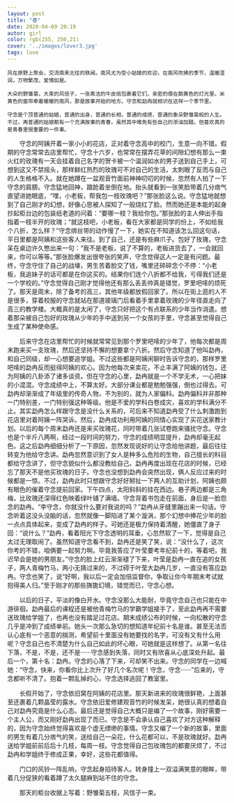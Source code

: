 ```yaml
---
layout: post
title: "春"
date: 2020-04-09 20:19
autor: girl
color: rgb(255, 250,21)
cover: '../images/lover3.jpg'
tags: love
---
```

    风在原野上聚会，交流南来北往的轶闻。南风尤为受小姑娘的欢迎，在南风吹拂的季节，温暖湿润，万物繁茂，爱情如是。

    大朵的野雏菊，大束的风信子，一张素洁的牛皮纸包裹着它们，亲密的偎在鹅黄色的灯光里。米黄色的窗帘牵着暖暖的南风，那是故事开始的地方。守念和勐冉就相识在这样一个季节里。

    守念是个顶普通的姑娘，普通的出身，普通的长相，普通的成绩，普通的象朵野雏菊般的人生。不过，再普通的姑娘都有一个充满故事的青春，虽然其中难免有些自己的添油加醋，但喜欢真的是青春里很重要的一件事。

　　守念的阿姨开着一家小小的花店，正对着守念高中的校门，生意一向不错。假期的守念常常去店里帮忙，守念十六岁，也常常在摆弄花草的间隙幻想有那么一束火红的玫瑰有一天会挂着自己名字的贺卡被一个温润如水的男子送到自己手上，可想到这又不禁摇头，那样鲜红热烈的玫瑰可不对自己的生活，太刺眼了反而与自己的人生格格不入。就在她蹲在一盆观音竹面前神神叨叨的时候，忽然有人拍了一下守念的肩膀。守念猛地回神，踉跄着坐倒在地。抬头就看到一张笑脸带着几分痞气直望进她眼底，“嘿，小老板，帮我包一枝玫瑰吧？”那张脸这么说。守念猛地就想到了自己刚才的幻想，好像心思被人探知了一般烧红了脸。然而她还是本能的起身抄起柜台边的包装纸老道的问着：“要哪一枝？我给你包。”那张脸的主人伸出手指指着一枝半开的玫瑰；“就这枝吧，小老板，看在大家都是同学的份上，不如给我个八折，怎么样？”守念绑丝带的动作慢了一下，她实在不知道该怎么回这句话，平日里都是阿姨和这些客人来往。到了自己，还是有些麻爪子。包好了玫瑰，守念呆在桌边许久憋出来一句：“我不是老板，说了不算的，老板进货去了，一会就回来，你可以等等。”那张脸爆发出很夸张的笑声，守念觉得这人一定是有问题。最终，守念守住了自己的战壕，男生苦着脸交了钱，嘴里还碎碎念个不停：“小老板，我追妹子的话可都是在你这买的。结果你们连个八折都不给我，亏得我们还是一个学校的。”守念觉得自己刚才觉得他还有那么丢丢帅真是错觉，罗里吧嗦的烦死了。那天是周末，除了备考的高三，其他年级都放假回家了。所以在街上逛的人不是很多，穿着校服的守念就站在那道玻璃门后看着手里拿着玫瑰的少年径直走向了高三的教学楼。大概真的是太闲了，守念只好把这个有点联系的少年当作消遣。想着那朵被自己包好的玫瑰从少年的手中送到另一个女孩的手里，守念甚至觉得自己生成了某种使命感。

　　后来守念在店里帮忙的时候就常常见到那个罗里吧嗦的少年了，他每次都是周末跑来买一支玫瑰，然后还坚持不懈的想要拿个八折。然后守念知道了他叫勐冉，和自己同级，却一心想要追学姐。不过这些都是阿姨闲聊时告诉守念的，那样罗里吧嗦的勐冉反而挺得阿姨的欢心。因为他每次来卖花，不止丰满了阿姨的钱包，还为阿姨的八卦添了诸多谈资。但在守念的心里，勐冉就是一个不学无术，一心把妹的小混混。守念成绩中上，不算太好。大部分课业都是勉勉强强，倒也过得去。可勐冉却渐渐成了年级里的传奇人物，不为别的，就为人家偏科。勐冉偏科并非那种一门特别差，一门特别强这种等级。他是不爱的学科白卷成灾，喜欢的学科满分不止。其实勐冉怎么样跟守念是没什么关系的，可后来不知道勐冉受了什么刺激跑到花店里对着阿姨一阵哭诉。然后，勐冉成功利用阿姨的同情心实现了买花送家教计划。以后的每个周末勐冉还是来买玫瑰花，同时带着几张试卷跑来骚扰守念。守念也是个半斤八两啊，经过一段时间的努力，守念的成绩明显提升，勐冉却毫无起色。这之后勐冉细细分析了一下原因，忽然发现说好的让守念给他讲题，最后往往转变为他给守念讲。勐冉忽然意识到了女人是种多么危险的生物，自己擅长的科目都给守念讲了，但守念貌似什么都没教给自己。勐冉再度出现在花店的时候，已经忘了那天不是他买玫瑰的日子。守念也没想到勐冉会突然出现，俩人反应过来的时候都是一惊。不过，勐冉此时只想跟守念好好掰扯一下两人的互助计划，阿姨也颇有眼色的催着守念提前回家。下午四点，太阳斜斜的挂在西边。巷子两边都是三角梅，比玫瑰还深得红色映着绿叶铺了满墙。守念背着书包走在前面，身后是一脸怨念的勐冉。“李守念，你就没什么要对我说的吗？”勐冉从牙缝里蹦出来一句话。守念听着这没头没脑的话，忽然就像一脚陷进了某个漩涡，那个幻想中捧花少年的脸一点点具体起来，变成了勐冉的样子。可她还是极力保持着清醒，她僵直了身子回：“说什么？”勐冉，看着阳光下守念透明的耳垂，心忽然软了一下，觉得是自己太过无理取闹了。虽然知道守念看不到，勐冉还是笑了笑，说：“没什么了，这次你考的不错，咱俩要一起努力啊。毕竟我答应了叶莹要考年纪前十的，等着吧，我迟早会是她的男朋友。”守念的脸上红云渐渐褪了下来，叶莹是勐冉一直在追的女孩子，两人青梅竹马，两小无猜过来的，不过碍于叶莹大勐冉几岁，一直没有答应勐冉。守念也笑了，说“好啊，我以后一定会加倍监督你，争取让你今年期末考试就抱得美人归。”至于刚才的那些旖旎幻境，错觉而已，守念心想。

　　以后的日子，平淡的像白开水。守念没那么大能耐，毕竟守念自己也只能在中游徘徊。勐冉最后的课程还是被他青梅竹马的学霸学姐接手了，至此勐冉再不需要送玫瑰给学姐了，也再也没有踏足过花店。期末成绩公布的时候，一向松散的守念几乎是冲到了成绩单前。她头一次那么急切的想知道年纪前十名是谁。甚至无法否认心底有一个恶意的揣测，希望前十里面没有她要找的名字，可没有又有什么用呢？守念自己也不清楚为什么自己如此的坏心眼，可她就是这样想了。从第一名往下落，不是，不是，还不是······守念感到失落，同时又有欣喜从心底深处升起。最后一个，第十名：勐冉。守念的心落了下来，可却笑不出来。守念的同学在一边喊她：“守念，快来，你看你比上次升了好几个名次呢！守念，守念······”后来的，守念都听不清了。抱着一颗乱掉的心，守念选择逃回了教室里。

　　长假开始了，守念依旧窝在阿姨的花店里。那天新进来的玫瑰很鲜艳，上面甚至还裹着几颗晶莹的露水。守念依旧爱修建观音竹的时候发呆，她很认真的想着自己对勐冉究竟是什么心态。最后还是觉得自己大概只是编了一个故事，刚好需要一个主人公，而又刚好勐冉出现了而已。守念是不会承认自己喜欢了对方这种解释的，因为守念始终觉得喜欢是个虚无缥缈的事情。守念又编了一个新的故事，里面的男生有着几分痞气的笑，送给自己一朵花，什么花都可以，不是玫瑰就好。勐冉送给学姐前前后后十几枝，每周一枝。守念觉得自己包玫瑰包的都要厌烦了，不过勐冉和学姐终于修成正果，幸好，这些花都值得。

　　门口的风铃一阵乱响，守念起身招待客人。转身撞上一双溢满笑意的眼眸，带着几分促狭的看着蹲了太久腿麻到站不住的守念。

　　那天的柜台收据上写着：野雏菊五枝，风信子一束。

